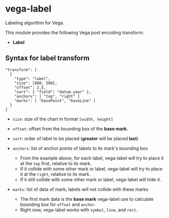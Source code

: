 # vega-label

Labeling algorithm for Vega.

This module provides the following Vega post encoding transform:

- **Label**

## Syntax for label transform

```
"transform": [
  {
    "type": "label",
    "size": [800, 500],
    "offset": 2.5,
    "sort": { "field": "datum.year" },
    "anchors": [ "top", "right" ]
    "marks": [ "basePoint", "baseLine" ]
  }
]
```

- `size`: size of the chart in format `[width, height]`

- `offset`: offset from the bounding box of the **base mark**.

- `sort`: order of label to be placed (**greater** will be placed **last**)

- `anchors`: list of anchor points of labels to its mark's bounding box
  - From the example above, for each label, vega-label will try to place it at the `top` first, relative to its mark.
  - If it collide with some other mark or label, vega-label will try to place it at the `right`, relative to its mark.
  - If it still collide with some other mark or label, vega-label will hide it.

- `marks`: list of data of mark; labels will not collide with these marks
  - The first mark data is the **base mark** vega-label use to calculate bounding box for `offset` and `anchor`.
  - Right now, vega-label works with `symbol`, `line`, and `rect`.
